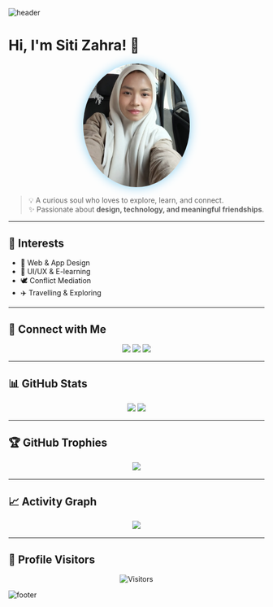 <!-- HEADER (fixed gradient: baby blue -> isabelline) -->
![header](https://capsule-render.vercel.app/api?type=waving&color=gradient&customColorList=2,89CFF0,F4F0EC&height=220&section=header&text=Siti%20Zahra&fontSize=52&fontColor=333333&animation=twinkling&fontAlignY=35&desc=Exploring%20Design%20%26%20Technology&descAlignY=55&descAlign=50&descSize=18)

# Hi, I'm Siti Zahra! 🌸

<p align="center">
  <img src="Siti%20Zahra.jpg" alt="Siti Zahra" width="210" style="border-radius:50%; box-shadow: 0px 0px 20px #89CFF0;">
</p>

> 💡 A curious soul who loves to explore, learn, and connect.  
> ✨ Passionate about **design, technology, and meaningful friendships**.

---

## 🎯 Interests
- 🎨 Web & App Design  
- 🧩 UI/UX & E-learning  
- 🕊️ Conflict Mediation  
- ✈️ Travelling & Exploring  

---

## 📱 Connect with Me
<p align="center">
  <a href="https://www.youtube.com/@CORTIS"><img src="https://img.shields.io/badge/YouTube-CORTIS-FF0000?style=for-the-badge&logo=youtube&logoColor=white"/></a>
  <a href="https://www.tiktok.com/@boynextdoor_official"><img src="https://img.shields.io/badge/TikTok-boynextdoor_official-000000?style=for-the-badge&logo=tiktok&logoColor=white"/></a>
  <a href="https://www.instagram.com/riize_official"><img src="https://img.shields.io/badge/Instagram-%40riize__official-E4405F?style=for-the-badge&logo=instagram&logoColor=white"/></a>
</p>

---

## 📊 GitHub Stats
<p align="center">
  <img src="https://github-readme-stats.vercel.app/api?username=SitiZahra23&show_icons=true&hide_border=true&title_color=89CFF0&text_color=333333&icon_color=89CFF0&bg_color=F4F0EC" height="150" />
  <img src="https://github-readme-streak-stats.herokuapp.com/?user=SitiZahra23&hide_border=true&ring=89CFF0&fire=89CFF0&currStreakLabel=89CFF0&background=F4F0EC" height="150" />
</p>

---

## 🏆 GitHub Trophies
<p align="center">
  <img src="https://github-profile-trophy.vercel.app/?username=SitiZahra23&theme=flat&no-frame=true&margin-w=15&title_color=89CFF0&text_color=333333&column=6&background=F4F0EC" />
</p>

---

## 📈 Activity Graph
<p align="center">
  <img src="https://github-readme-activity-graph.vercel.app/graph?username=SitiZahra23&bg_color=F4F0EC&color=89CFF0&line=89CFF0&point=333333&area=true&hide_border=true" />
</p>

---

## 👀 Profile Visitors
<p align="center">
  <img src="https://komarev.com/ghpvc/?username=SitiZahra23&style=flat-square&color=89CFF0" alt="Visitors" />
</p>

<!-- FOOTER (same fixed gradient) -->
![footer](https://capsule-render.vercel.app/api?type=waving&color=gradient&customColorList=2,89CFF0,F4F0EC&height=160&section=footer)
